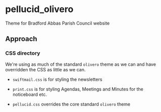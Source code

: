 # pellucid_olivero
Theme for Bradford Abbas Parish Council website

## Approach 

### CSS directory

We're using as much of the standard `olivero` theme as we can and have overridden the CSS as little as we can.

-  `swiftmail.css` is for styling the newsletters

-  `print.css` is for styling Agendas, Meetings and Minutes for the noticeboard etc.  

-  `pellucid.css` overrides the core standard `olivero` theme
